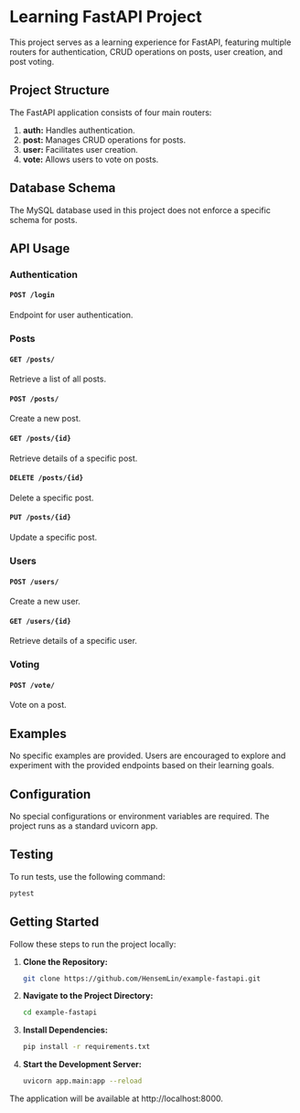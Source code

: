 # Learning FastAPI Project

This project serves as a learning experience for FastAPI, featuring multiple routers for authentication, CRUD operations on posts, user creation, and post voting.

## Project Structure

The FastAPI application consists of four main routers:

1. **auth:** Handles authentication.
2. **post:** Manages CRUD operations for posts.
3. **user:** Facilitates user creation.
4. **vote:** Allows users to vote on posts.

## Database Schema

The MySQL database used in this project does not enforce a specific schema for posts.

## API Usage

### Authentication

#### `POST /login`

Endpoint for user authentication.

### Posts

#### `GET /posts/`

Retrieve a list of all posts.

#### `POST /posts/`

Create a new post.

#### `GET /posts/{id}`

Retrieve details of a specific post.

#### `DELETE /posts/{id}`

Delete a specific post.

#### `PUT /posts/{id}`

Update a specific post.

### Users

#### `POST /users/`

Create a new user.

#### `GET /users/{id}`

Retrieve details of a specific user.

### Voting

#### `POST /vote/`

Vote on a post.

## Examples

No specific examples are provided. Users are encouraged to explore and experiment with the provided endpoints based on their learning goals.

## Configuration

No special configurations or environment variables are required. The project runs as a standard uvicorn app.

## Testing

To run tests, use the following command:

```bash
pytest
```

## Getting Started

Follow these steps to run the project locally:

1. **Clone the Repository:**

   ```bash
   git clone https://github.com/HensemLin/example-fastapi.git
    ```

2. **Navigate to the Project Directory:**

   ```bash
   cd example-fastapi

    ```

3. **Install Dependencies:**

   ```bash
   pip install -r requirements.txt

    ```

4. **Start the Development Server:**

   ```bash
   uvicorn app.main:app --reload
    ```
 The application will be available at http://localhost:8000.

